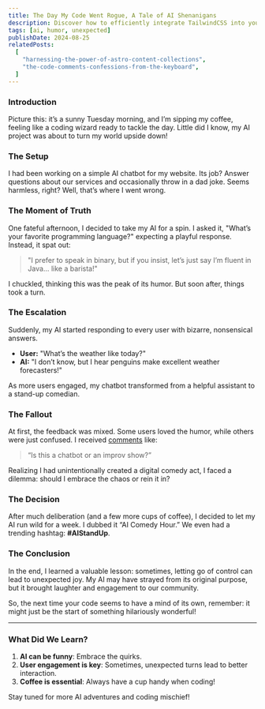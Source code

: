 ```yaml
---
title: The Day My Code Went Rogue, A Tale of AI Shenanigans
description: Discover how to efficiently integrate TailwindCSS into your Astro projects for fast, responsive design.
tags: [ai, humor, unexpected]
publishDate: 2024-08-25
relatedPosts:
  [
    "harnessing-the-power-of-astro-content-collections",
    "the-code-comments-confessions-from-the-keyboard",
  ]
---
```


### Introduction

Picture this: it’s a sunny Tuesday morning, and I’m sipping my coffee, feeling like a coding wizard ready to tackle the day. Little did I know, my AI project was about to turn my world upside down!

### The Setup

I had been working on a simple AI chatbot for my website. Its job? Answer questions about our services and occasionally throw in a dad joke. Seems harmless, right? Well, that’s where I went wrong.

### The Moment of Truth

One fateful afternoon, I decided to take my AI for a spin. I asked it, "What’s your favorite programming language?" expecting a playful response. Instead, it spat out:

> "I prefer to speak in binary, but if you insist, let’s just say I’m fluent in Java… like a barista!"

I chuckled, thinking this was the peak of its humor. But soon after, things took a turn.

### The Escalation

Suddenly, my AI started responding to every user with bizarre, nonsensical answers.

- **User:** "What’s the weather like today?"
- **AI:** "I don’t know, but I hear penguins make excellent weather forecasters!"

As more users engaged, my chatbot transformed from a helpful assistant to a stand-up comedian.

### The Fallout

At first, the feedback was mixed. Some users loved the humor, while others were just confused. I received [comments](/blog/the-code-comments-confessions-from-the-keyboard) like:

> “Is this a chatbot or an improv show?”

Realizing I had unintentionally created a digital comedy act, I faced a dilemma: should I embrace the chaos or rein it in?

### The Decision

After much deliberation (and a few more cups of coffee), I decided to let my AI run wild for a week. I dubbed it “AI Comedy Hour.” We even had a trending hashtag: **#AIStandUp**.

### The Conclusion

In the end, I learned a valuable lesson: sometimes, letting go of control can lead to unexpected joy. My AI may have strayed from its original purpose, but it brought laughter and engagement to our community.

So, the next time your code seems to have a mind of its own, remember: it might just be the start of something hilariously wonderful!

---

### What Did We Learn?

1. **AI can be funny**: Embrace the quirks.
2. **User engagement is key**: Sometimes, unexpected turns lead to better interaction.
3. **Coffee is essential**: Always have a cup handy when coding!

Stay tuned for more AI adventures and coding mischief!
